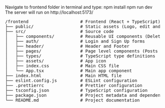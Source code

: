 Navigate to frontend folder in terminal and type:
npm install
npm run dev
The server will run on http://localhost:5173/

<pre>
/frontend                    # Frontend (React + TypeScript)
├── public/                  # Static assets (Logo, edit and delete icons)
├── src/                     # Source code
│   ├── components/          # Reusable UI components (Delete post/user component. New post component)
│   ├── auth/                # Login and Sign Up forms
│   ├── header/              # Header and Footer
│   ├── pages/               # Page level components (Posts page, Users Page, User Profile)
│   ├── types/               # TypeScript type definitions
│   ├── assets/              # App icon
│   ├── index.css            # Main CSS file
│   └── App.tsx              # Main app component
├── index.html               # Main HTML file
├── eslint.config.js         # ESLint configuration
├── .prettierrc              # Prettier configuration
├── tsconfig.json            # TypeScript configuration
├── package.json             # Project metadata and dependencies
└── README.md                # Project documentation
</pre>